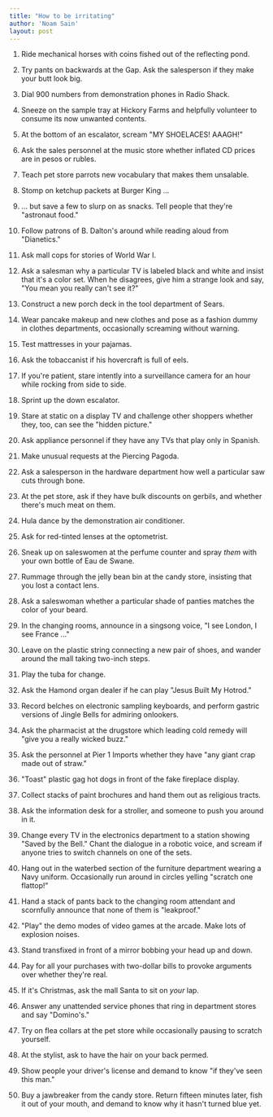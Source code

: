 ```yaml
---
title: "How to be irritating"
author: 'Noam Sain'
layout: post
---
```


1. Ride mechanical horses with coins fished out of the reflecting pond.

2. Try pants on backwards at the Gap. Ask the salesperson if they make your butt look big.

3. Dial 900 numbers from demonstration phones in Radio Shack.

4. Sneeze on the sample tray at Hickory Farms and helpfully volunteer to consume its now unwanted contents.

5. At the bottom of an escalator, scream "MY SHOELACES! AAAGH!"

6. Ask the sales personnel at the music store whether inflated CD prices are in pesos or rubles.

7. Teach pet store parrots new vocabulary that makes them unsalable.

8. Stomp on ketchup packets at Burger King …

9. … but save a few to slurp on as snacks. Tell people that they're "astronaut food."

10. Follow patrons of B. Dalton's around while reading aloud from "Dianetics."

11. Ask mall cops for stories of World War I.

12. Ask a salesman why a particular TV is labeled black and white and insist that it's a color set. When he disagrees, give him a strange look and say, "You mean you really can't see it?"

13. Construct a new porch deck in the tool department of Sears.

14. Wear pancake makeup and new clothes and pose as a fashion dummy in clothes departments, occasionally screaming without warning.

15. Test mattresses in your pajamas.

16. Ask the tobaccanist if his hovercraft is full of eels.

17. If you're patient, stare intently into a surveillance camera for an hour while rocking from side to side.

18. Sprint up the down escalator.

19. Stare at static on a display TV and challenge other shoppers whether they, too, can see the "hidden picture."

20. Ask appliance personnel if they have any TVs that play only in Spanish.

21. Make unusual requests at the Piercing Pagoda.

22. Ask a salesperson in the hardware department how well a particular saw cuts through bone.

23. At the pet store, ask if they have bulk discounts on gerbils, and whether there's much meat on them.

24. Hula dance by the demonstration air conditioner.

25. Ask for red-tinted lenses at the optometrist.

26. Sneak up on saleswomen at the perfume counter and spray *them* with your own bottle of Eau de Swane.

27. Rummage through the jelly bean bin at the candy store, insisting that you lost a contact lens.

28. Ask a saleswoman whether a particular shade of panties matches the color of your beard.

29. In the changing rooms, announce in a singsong voice, "I see London, I see France …"

30. Leave on the plastic string connecting a new pair of shoes, and wander around the mall taking two-inch steps.

31. Play the tuba for change.

32. Ask the Hamond organ dealer if he can play "Jesus Built My Hotrod."

33. Record belches on electronic sampling keyboards, and perform gastric versions of Jingle Bells for admiring onlookers.

34. Ask the pharmacist at the drugstore which leading cold remedy will "give you a really wicked buzz."

35. Ask the personnel at Pier 1 Imports whether they have "any giant crap made out of straw."

36. "Toast" plastic gag hot dogs in front of the fake fireplace display.

37. Collect stacks of paint brochures and hand them out as religious tracts.

38. Ask the information desk for a stroller, and someone to push you around in it.

39. Change every TV in the electronics department to a station showing "Saved by the Bell." Chant the dialogue in a robotic voice, and scream if anyone tries to switch channels on one of the sets.

40. Hang out in the waterbed section of the furniture department wearing a Navy uniform. Occasionally run around in circles yelling "scratch one flattop!"

41. Hand a stack of pants back to the changing room attendant and scornfully announce that none of them is "leakproof."

42. "Play" the demo modes of video games at the arcade. Make lots of explosion noises.

43. Stand transfixed in front of a mirror bobbing your head up and down.

44. Pay for all your purchases with two-dollar bills to provoke arguments over whether they're real.

45. If it's Christmas, ask the mall Santa to sit on *your* lap.

46. Answer any unattended service phones that ring in department stores and say "Domino's."

47. Try on flea collars at the pet store while occasionally pausing to scratch yourself.

48. At the stylist, ask to have the hair on your back permed.

49. Show people your driver's license and demand to know "if they've seen this man."

50. Buy a jawbreaker from the candy store. Return fifteen minutes later, fish it out of your mouth, and demand to know why it hasn't turned blue yet.
